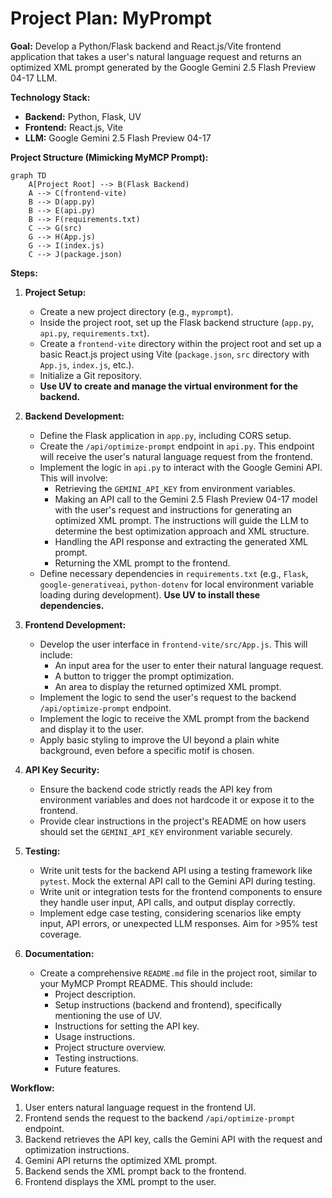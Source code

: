# Project Plan: MyPrompt

**Goal:** Develop a Python/Flask backend and React.js/Vite frontend application that takes a user's natural language request and returns an optimized XML prompt generated by the Google Gemini 2.5 Flash Preview 04-17 LLM.

**Technology Stack:**
*   **Backend:** Python, Flask, UV
*   **Frontend:** React.js, Vite
*   **LLM:** Google Gemini 2.5 Flash Preview 04-17

**Project Structure (Mimicking MyMCP Prompt):**

```mermaid
graph TD
    A[Project Root] --> B(Flask Backend)
    A --> C(frontend-vite)
    B --> D(app.py)
    B --> E(api.py)
    B --> F(requirements.txt)
    C --> G(src)
    G --> H(App.js)
    G --> I(index.js)
    C --> J(package.json)
```

**Steps:**

1.  **Project Setup:**
    *   Create a new project directory (e.g., `myprompt`).
    *   Inside the project root, set up the Flask backend structure (`app.py`, `api.py`, `requirements.txt`).
    *   Create a `frontend-vite` directory within the project root and set up a basic React.js project using Vite (`package.json`, `src` directory with `App.js`, `index.js`, etc.).
    *   Initialize a Git repository.
    *   **Use UV to create and manage the virtual environment for the backend.**

2.  **Backend Development:**
    *   Define the Flask application in `app.py`, including CORS setup.
    *   Create the `/api/optimize-prompt` endpoint in `api.py`. This endpoint will receive the user's natural language request from the frontend.
    *   Implement the logic in `api.py` to interact with the Google Gemini API. This will involve:
        *   Retrieving the `GEMINI_API_KEY` from environment variables.
        *   Making an API call to the Gemini 2.5 Flash Preview 04-17 model with the user's request and instructions for generating an optimized XML prompt. The instructions will guide the LLM to determine the best optimization approach and XML structure.
        *   Handling the API response and extracting the generated XML prompt.
        *   Returning the XML prompt to the frontend.
    *   Define necessary dependencies in `requirements.txt` (e.g., `Flask`, `google-generativeai`, `python-dotenv` for local environment variable loading during development). **Use UV to install these dependencies.**

3.  **Frontend Development:**
    *   Develop the user interface in `frontend-vite/src/App.js`. This will include:
        *   An input area for the user to enter their natural language request.
        *   A button to trigger the prompt optimization.
        *   An area to display the returned optimized XML prompt.
    *   Implement the logic to send the user's request to the backend `/api/optimize-prompt` endpoint.
    *   Implement the logic to receive the XML prompt from the backend and display it to the user.
    *   Apply basic styling to improve the UI beyond a plain white background, even before a specific motif is chosen.

4.  **API Key Security:**
    *   Ensure the backend code strictly reads the API key from environment variables and does not hardcode it or expose it to the frontend.
    *   Provide clear instructions in the project's README on how users should set the `GEMINI_API_KEY` environment variable securely.

5.  **Testing:**
    *   Write unit tests for the backend API using a testing framework like `pytest`. Mock the external API call to the Gemini API during testing.
    *   Write unit or integration tests for the frontend components to ensure they handle user input, API calls, and output display correctly.
    *   Implement edge case testing, considering scenarios like empty input, API errors, or unexpected LLM responses. Aim for >95% test coverage.

6.  **Documentation:**
    *   Create a comprehensive `README.md` file in the project root, similar to your MyMCP Prompt README. This should include:
        *   Project description.
        *   Setup instructions (backend and frontend), specifically mentioning the use of UV.
        *   Instructions for setting the API key.
        *   Usage instructions.
        *   Project structure overview.
        *   Testing instructions.
        *   Future features.

**Workflow:**

1.  User enters natural language request in the frontend UI.
2.  Frontend sends the request to the backend `/api/optimize-prompt` endpoint.
3.  Backend retrieves the API key, calls the Gemini API with the request and optimization instructions.
4.  Gemini API returns the optimized XML prompt.
5.  Backend sends the XML prompt back to the frontend.
6.  Frontend displays the XML prompt to the user.
